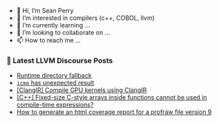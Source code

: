 - 👋 Hi, I’m Sean Perry
- 👀 I’m interested in compilers (c++, COBOL, llvm)
- 🌱 I’m currently learning ...
- 💞️ I’m looking to collaborate on ...
- 📫 How to reach me ...

<!---
s66perry/s66perry is a ✨ special ✨ repository because its `README.md` (this file) appears on your GitHub profile.
You can click the Preview link to take a look at your changes.
--->
### 📕 Latest LLVM Discourse Posts

<!-- DISCOURSE-LLVM:START -->
- [Runtime directory fallback](https://discourse.llvm.org/t/runtime-directory-fallback/76860#post_14)
- [`icmp` has unexpected result](https://discourse.llvm.org/t/icmp-has-unexpected-result/77059#post_1)
- [[ClangIR] Compile GPU kernels using ClangIR](https://discourse.llvm.org/t/clangir-compile-gpu-kernels-using-clangir/76984#post_9)
- [[C++] Fixed-size C-style arrays inside functions cannot be used in compile-time expressions?](https://discourse.llvm.org/t/c-fixed-size-c-style-arrays-inside-functions-cannot-be-used-in-compile-time-expressions/76985#post_2)
- [How to generate an html coverage report for a profraw file version 9](https://discourse.llvm.org/t/how-to-generate-an-html-coverage-report-for-a-profraw-file-version-9/77058#post_1)
<!-- DISCOURSE-LLVM:END -->

